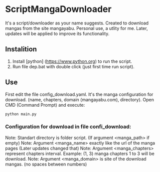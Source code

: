 # ScriptMangaDownloader
It's a script/downloader as your name suggests. Created to download mangas from the site mangayabu. Personal use, a utlity for me. Later, updates will be applied to improve its functionality.
## Instalition
1. Install [python] (https://www.python.org) to run the script.
2. Run file dep.bat with double click (just first time run script).
## Use
First edit the file config_download.yaml. It's the manga configuration for download. (name, chapters, domain (mangayabu.com), directory).
Open CMD (Command Prompt) and execute:
```bash
python main.py
```
### Configuration for download in file confi_download:
Note: Standart directory is folder script. (If argument <manga_path> if empty)
Note: Argument <manga_name> exactly like the url of the manga pages (Later updates changed that)
Note: Argument <manga_chapters> represent chapters interval. Example: (1, 3) manga chapters 1 to 3 will be download.
Note: Argument <manga_domain> is site of the download mangas. (no spaces between numbers)
